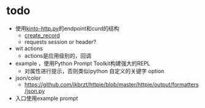 # todo
*  使用[kinto-http.py](https://github.com/Kinto/kinto-http.py)的endpoint和curd的结构
    *  [create_record](https://github.com/Kinto/kinto-http.py/blob/master/kinto_http/__init__.py#L502)
    *  requests session or header?
*  wit actions
    *  actions是应用级别的，回调
*  example ，使用Python Prompt Toolkit构建强大的REPL
    *  对属性进行提示，否则类似ipython 自定义的关键字 option
*  json/color
    *  https://github.com/jkbrzt/httpie/blob/master/httpie/output/formatters/json.py
*  入口使用example prompt
